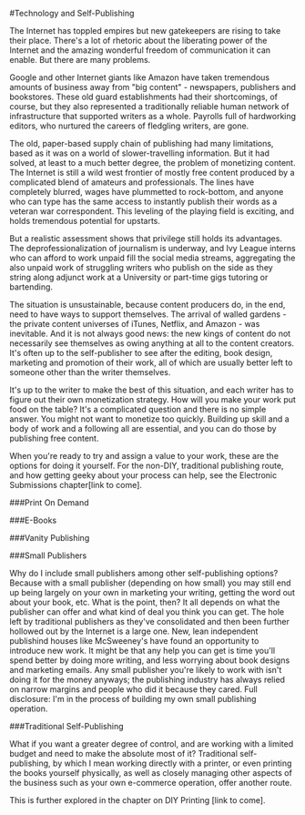 

#Technology and Self-Publishing 


The Internet has toppled empires but new gatekeepers are rising to take their place. There's a lot of rhetoric about the liberating power of the Internet and the amazing wonderful freedom of communication it can enable. But there are many problems.

Google and other Internet giants like Amazon have taken tremendous amounts of business away from "big content" - newspapers, publishers and bookstores. These old guard establishments had their shortcomings, of course, but they also represented a traditionally reliable human network of infrastructure that supported writers as a whole. Payrolls full of hardworking editors, who nurtured the careers of fledgling writers, are gone.

The old, paper-based supply chain of publishing had many limitations, based as it was on a world of slower-travelling information. But it had solved, at least to a much better degree, the problem of monetizing content. The Internet is still a wild west frontier of mostly free content produced by a complicated blend of amateurs and professionals. The lines have completely blurred, wages have plummetted to rock-bottom, and anyone who can type has the same access to instantly publish their words as a veteran war correspondent. This leveling of the playing field is exciting, and holds tremendous potential for upstarts.

But a realistic assessment shows that privilege still holds its advantages. The deprofessionalization of journalism is underway, and Ivy League interns who can afford to work unpaid fill the social media streams, aggregating the also unpaid work of struggling writers who publish on the side as they string along adjunct work at a University or part-time gigs tutoring or bartending.  

The situation is unsustainable, because content producers do, in the end, need to have ways to support themselves. The arrival of walled gardens - the private content universes of iTunes, Netflix, and Amazon - was inevitable. And it is not always good news: the new kings of content do not necessarily see themselves as owing anything at all to the content creators. It's often up to the self-publisher to see after the editing, book design, marketing and promotion of their work, all of which are usually better left to someone other than the writer themselves.

It's up to the writer to make the best of this situation, and each writer has to figure out their own monetization strategy. How will you make your work put food on the table? It's a complicated question and there is no simple answer. You might not want to monetize too quickly. Building up skill and a body of work and a following all are essential, and you can do those by publishing free content. 

When you're ready to try and assign a value to your work, these are the options for doing it yourself. For the non-DIY, traditional publishing route, and how getting geeky about your process can help, see the Electronic Submissions chapter[link to come]. 

###Print On Demand

###E-Books

###Vanity Publishing

###Small Publishers

Why do I include small publishers among other self-publishing options? Because with a small publisher (depending on how small) you may still end up being largely on your own in marketing your writing, getting the word out about your book, etc. What is the point, then? It all depends on what the publisher can offer and what kind of deal you think you can get. The hole left by traditional publishers as they've consolidated and then been further hollowed out by the Internet is a large one. New, lean independent publishind houses like McSweeney's have found an opportunity to introduce new work. It might be that any help you can get is time you'll spend better by doing more writing, and less worrying about book designs and marketing emails. Any small publisher you're likely to work with isn't doing it for the money anyways; the publishing industry has always relied on narrow margins and people who did it because they cared. Full disclosure: I'm in the process of building my own small publishing operation.   

###Traditional Self-Publishing

What if you want a greater degree of control, and are working with a limited budget and need to make the absolute most of it? Traditional self-publishing, by which I mean working directly with a printer, or even printing the books yourself physically, as well as closely managing other aspects of the business such as your own e-commerce operation, offer another route. 

This is further explored in the chapter on DIY Printing [link to come].






















